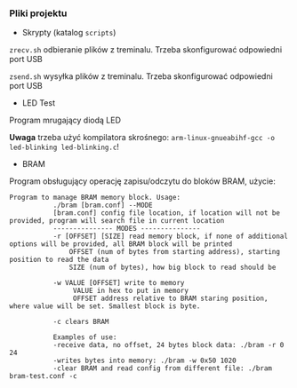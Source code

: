 ### Pliki projektu
- Skrypty (katalog `scripts`)

`zrecv.sh` odbieranie plików z treminalu. Trzeba skonfigurować odpowiedni port USB
 
`zsend.sh` wysyłka plików z treminalu. Trzeba skonfigurować odpowiedni port USB

- LED Test

Program mrugający diodą LED 

**Uwaga** trzeba użyć kompilatora skrośnego: `arm-linux-gnueabihf-gcc -o led-blinking led-blinking.c`!  

- BRAM

Program obsługujący operację zapisu/odczytu do bloków BRAM, użycie:

```
Program to manage BRAM memory block. Usage:
           ./bram [bram.conf] --MODE
           [bram.conf] config file location, if location will not be provided, program will search file in current location
           --------------- MODES ---------------
           -r [OFFSET] [SIZE] read memory block, if none of additional options will be provided, all BRAM block will be printed
               OFFSET (num of bytes from starting address), starting position to read the data
               SIZE (num of bytes), how big block to read should be
               
           -w VALUE [OFFSET] write to memory
                VALUE in hex to put in memory
                OFFSET address relative to BRAM staring position, where value will be set. Smallest block is byte.
                
           -c clears BRAM
           
           Examples of use:
           -receive data, no offset, 24 bytes block data: ./bram -r 0 24
           -writes bytes into memory: ./bram -w 0x50 1020
           -clear BRAM and read config from different file: ./bram bram-test.conf -c
```
